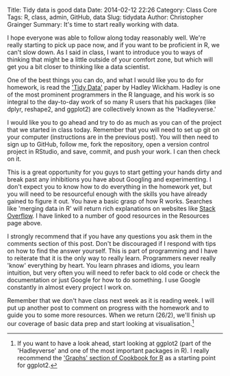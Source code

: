 Title: Tidy data is good data
Date: 2014-02-12 22:26
Category: Class Core
Tags: R, class, admin, GitHub, data
Slug: tidydata
Author: Christopher Grainger
Summary: It's time to start really working with data.

I hope everyone was able to follow along today reasonably well. We're really starting to pick up pace now, and if you want to be proficient in R, we can't slow down. As I said in class, I want to introduce you to ways of thinking that might be a little outside of your comfort zone, but which will get you a bit closer to thinking like a data scientist.

One of the best things you can do, and what I would like you to do for homework, is read the ['Tidy Data'](http://vita.had.co.nz/papers/tidy-data.pdf) paper by Hadley Wickham. Hadley is one of the most prominent programmers in the R language, and his work is so integral to the day-to-day work of so many R users that his packages (like dplyr, reshape2, and ggplot2) are collectively known as the 'Hadleyverse.'

I would like you to go ahead and try to do as much as you can of the project that we started in class today. Remember that you will need to set up git on your computer (instructions are in the previous post). You will then need to sign up to GitHub, follow me, fork the repository, open a version control project in RStudio, and save, commit, and push your work. I can then check on it.

This is a great opportunity for you guys to start getting your hands dirty and break past any inhibitions you have about Googling and experimenting. I don't expect you to know how to do everything in the homework yet, but you will need to be resourceful enough with the skills you have already gained to figure it out. You have a basic grasp of how R works. Searches like 'merging data in R' will return rich explanations on websites like [Stack Overflow](http://stackoverflow.com/questions/tagged/r). I have linked to a number of good resources in the Resources page above. 

I strongly recommend that if you have any questions you ask them in the comments section of this post. Don't be discouraged if I respond with tips on how to find the answer yourself. This is part of programming and I have to reiterate that it is the only way to really learn. Programmers never really 'know' everything by heart. You learn phrases and idioms, you learn intuition, but very often you will need to refer back to old code or check the documentation or just Google for how to do something. I use Google constantly in almost every project I work on.

Remember that we don't have class next week as it is reading week. I will put up another post to comment on progress with the homework and to guide you to some more resources. When we return (26/2), we'll finish up our coverage of basic data prep and start looking at visualisation.[^fn-1]

[^fn-1]: If you want to have a look ahead, start looking at ggplot2 (part of the 'Hadleyverse' and one of the most important packages in R). I really recommend the ['Graphs' section of Cookbook for R](http://www.cookbook-r.com/Graphs/) as a starting point for ggplot2. 